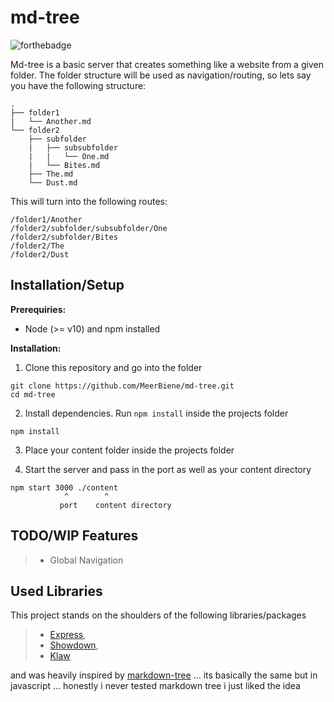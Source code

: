 # md-tree

![forthebadge](https://forthebadge.com/images/badges/0-percent-optimized.svg)


Md-tree is a basic server that creates something like a website from a given folder. The folder structure will be used as navigation/routing, so lets say you have the following structure:

~~~
.
├── folder1
|   └── Another.md
└── folder2
    ├── subfolder
    |   ├── subsubfolder
    |   |   └── One.md
    |   └── Bites.md
    ├── The.md
    └── Dust.md
~~~

This will turn into the following routes:

~~~
/folder1/Another
/folder2/subfolder/subsubfolder/One
/folder2/subfolder/Bites
/folder2/The
/folder2/Dust
~~~

## Installation/Setup

**Prerequiries:**

- Node (>= v10) and npm installed

**Installation:**

1. Clone this repository and go into the folder
~~~
git clone https://github.com/MeerBiene/md-tree.git
cd md-tree
~~~
2. Install dependencies. Run `npm install` inside the projects folder
~~~
npm install
~~~
3. Place your content folder inside the projects folder

4. Start the server and pass in the port as well as your content directory
~~~
npm start 3000 ./content
            ^        ^
           port    content directory
~~~

## TODO/WIP Features

> - Global Navigation

## Used Libraries

This project stands on the shoulders of the following libraries/packages

> - [Express](https://www.npmjs.com/package/express),
> - [Showdown](https://www.npmjs.com/package/showdown),
> - [Klaw](https://www.npmjs.com/package/klaw)

and was heavily inspired by [markdown-tree](https://github.com/mil/markdown-tree/) ... its basically the same but in javascript ... honestly i never tested markdown tree i just liked the idea